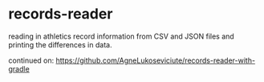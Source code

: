 # records-reader
reading in athletics record information from CSV and JSON files and printing the differences in data.

continued on: https://github.com/AgneLukoseviciute/records-reader-with-gradle
